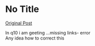 # No Title

[Original Post](https://discourse.onlinedegree.iitm.ac.in/t/165959/324)

<p>In q10 i am geeting …missing links- error<br>
Any idea how to correct this</p>